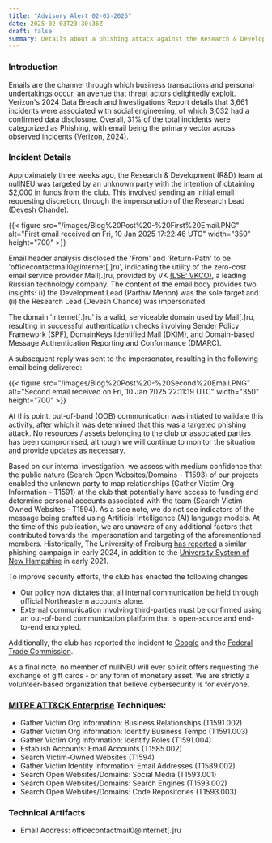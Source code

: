 ```yaml
---
title: "Advisory Alert 02-03-2025"
date: 2025-02-03T23:30:36Z
draft: false
summary: Details about a phishing attack against the Research & Development Team at nullNEU.
---
```


### Introduction
Emails are the channel through which business transactions and personal undertakings occur, an avenue that threat actors delightedly exploit. Verizon's 2024 Data Breach and Investigations Report details that 3,661 incidents were associated with social engineering, of which 3,032 had a confirmed data disclosure. Overall, 31% of the total incidents were categorized as Phishing, with email being the primary vector across observed incidents [(Verizon, 2024)](https://www.verizon.com/business/en-gb/resources/reports/2024/dbir/2024-dbir-data-breach-investigations-report.pdf?msockid=0b2436fa44d26e2e005b237d457a6fcf).

### Incident Details
Approximately three weeks ago, the Research & Development (R&D) team at nullNEU was targeted by an unknown party with the intention of obtaining $2,000 in funds from the club. This involved sending an initial email requesting discretion, through the impersonation of the Research Lead (Devesh Chande).

{{< figure src="/images/Blog%20Post%20-%20First%20Email.PNG" alt="First email received on Fri, 10 Jan 2025 17:22:46 UTC" width="350" height="700" >}}

Email header analysis disclosed the 'From' and 'Return-Path' to be 'officecontactmail0@internet[.]ru', indicating the utility of the zero-cost email service provider Mail[.]ru, provided by VK [(LSE: VKCO)](https://finance.yahoo.com/quote/VKCO.ME/), a leading Russian technology company. The content of the email body provides two insights: (i) the Development Lead (Parthiv Menon) was the sole target and (ii) the Research Lead (Devesh Chande) was impersonated.

The domain 'internet[.]ru' is a valid, serviceable domain used by Mail[.]ru, resulting in successful authentication checks involving Sender Policy Framework (SPF), DomainKeys Identified Mail (DKIM), and Domain-based Message Authentication Reporting and Conformance (DMARC).

A subsequent reply was sent to the impersonator, resulting in the following email being delivered:

{{< figure src="/images/Blog%20Post%20-%20Second%20Email.PNG" alt="Second email received on Fri, 10 Jan 2025 22:11:19 UTC" width="350" height="700" >}}

At this point, out-of-band (OOB) communication was initiated to validate this activity, after which it was determined that this was a targeted phishing attack. No resources / assets belonging to the club or associated parties has been compromised, although we will continue to monitor the situation and provide updates as necessary.

Based on our internal investigation, we assess with medium confidence that the public nature (Search Open Websites/Domains - T1593) of our projects enabled the unknown party to map relationships (Gather Victim Org Information - T1591) at the club that potentially have access to funding and determine personal accounts associated with the team (Search Victim-Owned Websites - T1594). As a side note, we do not see indicators of the message being crafted using Artificial Intelligence (AI) language models. At the time of this publication, we are unaware of any additional factors that contributed towards the impersonation and targeting of the aforementioned members. Historically, The University of Freiburg [has reported](https://www.rz.uni-freiburg.de/en/rz-en/news-alerts/aktuell-en/2024-03-14-16-25-phishing-scam-fraudulent-emails-from-20-12-internet.ru) a similar phishing campaign in early 2024, in addition to the [University System of New Hampshire](https://www.usnh.edu/it/blog/2021/02/phishing-email-subject-can-you-handle-me) in early 2021.

To improve security efforts, the club has enacted the following changes:
- Our policy now dictates that all internal communication be held through official Northeastern accounts alone.
- External communication involving third-parties must be confirmed using an out-of-band communication platform that is open-source and end-to-end encrypted.

Additionally, the club has reported the incident to [Google](https://support.google.com/mail/answer/8253?hl=en) and the [Federal Trade Commission](https://reportfraud.ftc.gov/).

As a final note, no member of nullNEU will ever solicit offers requesting the exchange of gift cards - or any form of monetary asset. We are strictly a volunteer-based organization that believe cybersecurity is for everyone.

### [MITRE ATT&CK Enterprise](https://attack.mitre.org/matrices/enterprise/) Techniques:
- Gather Victim Org Information: Business Relationships (T1591.002)
- Gather Victim Org Information: Identify Business Tempo (T1591.003)
- Gather Victim Org Information: Identify Roles (T1591.004)
- Establish Accounts: Email Accounts (T1585.002)
- Search Victim-Owned Websites (T1594)
- Gather Victim Identity Information: Email Addresses (T1589.002)
- Search Open Websites/Domains: Social Media (T1593.001)
- Search Open Websites/Domains: Search Engines (T1593.002)
- Search Open Websites/Domains: Code Repositories (T1593.003)


### Technical Artifacts
- Email Address: officecontactmail0@internet[.]ru
